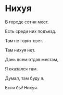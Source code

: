# Нихуя

В городе сотни мест.

Есть среди них подъезд.

Там не горит свет.

Там нихуя нет.

Дань всем отдав местам,

Я оказался там.

Думал, там буду я.

Если бы! Нихуя.